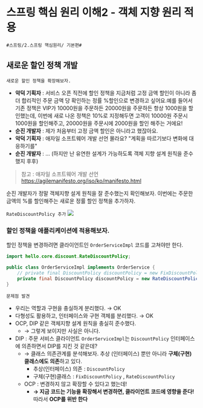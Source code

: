 # 스프링 핵심 원리 이해2 - 객체 지향 원리 적용
`#스프링/2.스프링 핵심원리/ 기본편#`

## 새로운 할인 정책 개발
`새로운 할인 정책을 확장해보자.`
* **악덕 기획자** : 서비스 오픈 직전에 할인 정책을 지금처럼 고정 금액 할인이 아니라 좀 더 합리적인 주문 금액 당 확인하는 정률 %할인으로 변경하고 싶어요.예를 들어서 기존 정책은 VIP가 10000원을 주문하든 20000원을 주문하든 항상 1000원을 할인했는데, 이번에 새로 나온 정책은 10%로 지정해두면 고객이 10000원 주문시 1000원을 할인해주고, 20000원을 주문시에 2000원을 할인 해주는 거에요!
* **순진 개발자** : 제가 처음부터 고정 금액 할인은 아니라고 했잖아요.
* **악덕 기획자** : 애자일 소프트웨어 개발 선언 몰라요? "계획을 따르기보다 변화에 대응하기를"
* **순진 개발자** : ... (하지만 난 유연한 설계가 가능하도록 객체 지향 설계 원칙을 준수했지 후후)

> 참고 : 애자일 소프트웨어 개발 선언 https://agilemanifesto.org/iso/ko/manifesto.html


순진 개발자가 정말 객체지향 설게 원칙을 잘 준수했는지 확인해보자. 이번에는 주문한 금액의 %를 할인해주는 새로운 정률 할인 정책을 추가하자.


`RateDiscountPolicy 추가`
<img src="https://ifh.cc/g/At6RNo.jpg">


### 할인 정책을 애플리케이션에 적용해보자.

할인 정책을 변경하려면 클라이언트인 `OrderServiceImpl` 코드를 고쳐야만 한다.

```java
import hello.core.discount.RateDiscountPolicy;

public class OrderServiceImpl implements OrderService {
    // private final DiscountPolicy discountPolicy = new FixDiscountPolicy();
    private final DiscountPolicy discountPolicy = new RateDiscountPolicy();
}
```

`문제점 발견`
* 우리는 역할과 구현을 충실하게 분리했다. → OK
* 다형성도 활용하고, 인터페이스와 구현 객체를 분리했다. → OK
* OCP, DIP 같은 객체지향 설계 원칙을 충실히 준수했다.
  * → 그렇게 보이지만 사실은 아니다.
* DIP : 주문 서비스 클라이언트 `OrderServiceImpl`는 `DiscountPolicy` 인터페이스에 의존하면서 DIP를 지킨 것 같은데?
  * → 클래스 의존관계를 분석해보자. 추상 (인터페이스) 뿐만 아니라 **구체(구현) 클래스에도 의존**하고 있다.
    * 추상(인터페이스) 의존 : `DiscountPolicy` 
    * 구체(구현)클래스 : `FixDiscountPolicy` , `RateDiscountPolicy`
  * OCP : 변경하지 않고 확장할 수 있다고 했는데!
    * **→ 지금 코드는 기능을 확장해서 변경하면, 클라이언트 코드에 영향을 준다!** 따라서 **OCP를 위반 한다**
